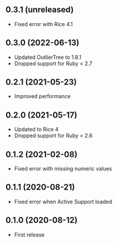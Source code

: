 ## 0.3.1 (unreleased)

- Fixed error with Rice 4.1

## 0.3.0 (2022-06-13)

- Updated OutlierTree to 1.8.1
- Dropped support for Ruby < 2.7

## 0.2.1 (2021-05-23)

- Improved performance

## 0.2.0 (2021-05-17)

- Updated to Rice 4
- Dropped support for Ruby < 2.6

## 0.1.2 (2021-02-08)

- Fixed error with missing numeric values

## 0.1.1 (2020-08-21)

- Fixed error when Active Support loaded

## 0.1.0 (2020-08-12)

- First release
